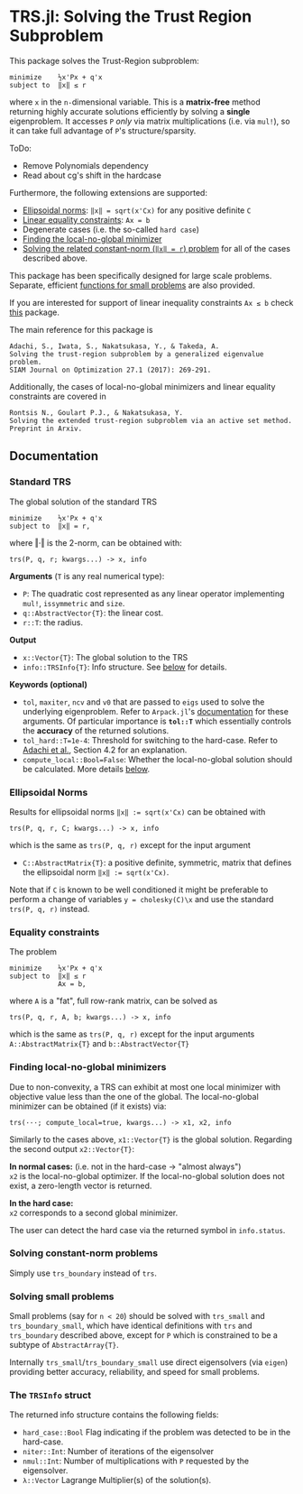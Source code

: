 # TRS.jl: Solving the Trust Region Subproblem

This package solves the Trust-Region subproblem:
```
minimize    ½x'Px + q'x
subject to  ‖x‖ ≤ r
```
where `x` in the `n-`dimensional variable. This is a **matrix-free** method returning highly accurate solutions efficiently by solving a **single** eigenproblem. It accesses `P` *only* via matrix multiplications (i.e. via `mul!`), so it can take full advantage of `P`'s structure/sparsity.

ToDo:
* Remove Polynomials dependency
* Read about cg's shift in the hardcase

Furthermore, the following extensions are supported:
* [Ellipsoidal norms](#ellipsoidal-norms): `‖x‖ = sqrt(x'Cx)` for any positive definite `C`
* [Linear equality constraints](#equality-constraints): `Ax = b`
* Degenerate cases (i.e. the so-called `hard case`)
* [Finding the local-no-global minimizer](#finding-local-no-global-minimizers)
* [Solving the related constant-norm (`‖x‖ = r`) problem](#solving-constant-norm-problems) for all of the cases described above.

This package has been specifically designed for large scale problems. Separate, efficient [functions for small problems](#solving-small-problems) are also provided.

If you are interested for support of linear inequality constraints `Ax ≤ b` check [this](https://no-link-yet.com) package.

The main reference for this package is
```
Adachi, S., Iwata, S., Nakatsukasa, Y., & Takeda, A.
Solving the trust-region subproblem by a generalized eigenvalue problem.
SIAM Journal on Optimization 27.1 (2017): 269-291.
```
Additionally, the cases of local-no-global minimizers and linear equality constraints are covered in
```
Rontsis N., Goulart P.J., & Nakatsukasa, Y.
Solving the extended trust-region subproblem via an active set method.
Preprint in Arxiv.
```

## Documentation
### Standard TRS
The global solution of the standard TRS
```
minimize    ½x'Px + q'x
subject to  ‖x‖ = r,
```
where ‖·‖ is the 2-norm, can be obtained with:
```
trs(P, q, r; kwargs...) -> x, info
```
**Arguments** (`T` is any real numerical type):
* `P`: The quadratic cost represented as any linear operator implementing `mul!`, `issymmetric` and `size`.
* `q::AbstractVector{T}`: the linear cost.
* `r::T`: the radius.

**Output**
* `x::Vector{T}`: The global solution to the TRS
* `info::TRSInfo{T}`: Info structure. See [below](#the-trsinfo-struct) for details.

**Keywords (optional)**
* `tol`, `maxiter`, `ncv` and `v0` that are passed to `eigs` used to solve the underlying eigenproblem. Refer to `Arpack.jl`'s [documentation](https://julialinearalgebra.github.io/Arpack.jl/stable/) for these arguments. Of particular importance is **`tol::T`** which essentially controls the **accuracy** of the returned solutions.
* `tol_hard::T=1e-4`: Threshold for switching to the hard-case. Refer to [Adachi et al.](https://epubs.siam.org/doi/pdf/10.1137/16M1058200), Section 4.2 for an explanation.
* `compute_local::Bool=False`: Whether the local-no-global solution should be calculated. More details [below](#finding-local-no-global-minimizers).

### Ellipsoidal Norms
Results for ellipsoidal norms `‖x‖ := sqrt(x'Cx)` can be obtained with
```
trs(P, q, r, C; kwargs...) -> x, info
```
which is the same as `trs(P, q, r)` except for the input argument
* `C::AbstractMatrix{T}`: a positive definite, symmetric, matrix that defines the ellipsoidal norm `‖x‖ := sqrt(x'Cx)`.

Note that if `C` is known to be well conditioned it might be preferable to perform a change of variables `y = cholesky(C)\x` and use the standard `trs(P, q, r)` instead.

### Equality constraints
The problem
```
minimize    ½x'Px + q'x
subject to  ‖x‖ ≤ r
            Ax = b,
```
where `A` is a "fat", full row-rank matrix, can be solved as
```
trs(P, q, r, A, b; kwargs...) -> x, info
```
which is the same as `trs(P, q, r)` except for the input arguments `A::AbstractMatrix{T}` and `b::AbstractVector{T}`

### Finding local-no-global minimizers
Due to non-convexity, a TRS can exhibit at most one local minimizer with objective value less than the one of the global. The local-no-global minimizer can be obtained (if it exists) via:
```
trs(···; compute_local=true, kwargs...) -> x1, x2, info
```
Similarly to the cases above, `x1::Vector{T}` is the global solution. Regarding the second output `x2::Vector{T}`:

**In normal cases:** (i.e. not in the hard-case -> "almost always")  
`x2` is the local-no-global optimizer. If the local-no-global solution does not exist, a zero-length vector is returned.

**In the hard case:**  
`x2` corresponds to a second global minimizer.

The user can detect the hard case via the returned symbol in `info.status`.


### Solving constant-norm problems
Simply use `trs_boundary` instead of `trs`.

### Solving small problems
Small problems (say for `n < 20`) should be solved with `trs_small` and `trs_boundary_small`, which have identical definitions with `trs` and `trs_boundary` described above, except for `P` which is constrained to be a subtype of `AbstractArray{T}`.

Internally `trs_small`/`trs_boundary_small` use direct eigensolvers (via `eigen`) providing better accuracy, reliability, and speed for small problems.

### The `TRSInfo` struct
The returned info structure contains the following fields:
* `hard_case::Bool` Flag indicating if the problem was detected to be in the hard-case.
* `niter::Int`:  Number of iterations of the eigensolver
* `nmul::Int`:   Number of multiplications with `P` requested by the eigensolver.
* `λ::Vector` Lagrange Multiplier(s) of the solution(s).